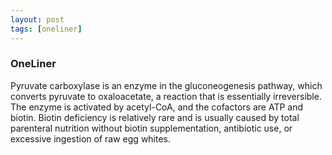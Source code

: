 ```yaml
---
layout: post
tags: [oneliner]
---
```



### OneLiner

Pyruvate carboxylase is an enzyme in the gluconeogenesis pathway, which converts pyruvate to oxaloacetate, a reaction that is essentially irreversible. The enzyme is activated by acetyl-CoA, and the cofactors are ATP and biotin. Biotin deficiency is relatively rare and is usually caused by total parenteral nutrition without biotin supplementation, antibiotic use, or excessive ingestion of raw egg whites.

